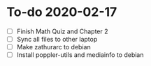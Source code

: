 # To-do 2020-02-17

  - [ ] Finish Math Quiz and Chapter 2
  - [ ] Sync all files to other laptop
  - [ ] Make zathurarc to debian
  - [ ] Install poppler-utils and mediainfo to debian
